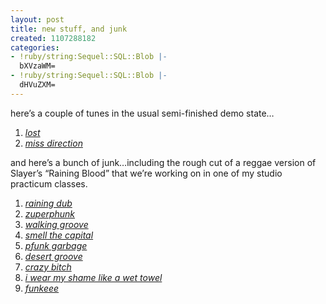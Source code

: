 ```yaml
---
layout: post
title: new stuff, and junk
created: 1107288182
categories:
- !ruby/string:Sequel::SQL::Blob |-
  bXVzaWM=
- !ruby/string:Sequel::SQL::Blob |-
  dHVuZXM=
---
```

<p>here&#8217;s a couple of tunes in the usual semi-finished demo state&#8230;</p>

<ol>
<li><a href="http://music.bubblehouse.org.s3-website-us-east-1.amazonaws.com/music/lost.mp3"><i>lost</i></a></li>
<li><a href="http://music.bubblehouse.org.s3-website-us-east-1.amazonaws.com/music/miss_direction.mp3"><i>miss direction</i></a></li>
</ol>

<p>and here&#8217;s a bunch of junk&#8230;including the rough cut of a reggae version of Slayer&#8217;s &#8220;Raining Blood&#8221; that we&#8217;re working on in one of my studio practicum classes.</p>

<ol>
<li><a href="http://music.bubblehouse.org.s3-website-us-east-1.amazonaws.com/music/raining_dub_rough_track.mp3"><i>raining dub</i></a></li>
<li><a href="http://music.bubblehouse.org.s3-website-us-east-1.amazonaws.com/music/zuperphunk.mp3"><i>zuperphunk</i></a></li>
<li><a href="http://music.bubblehouse.org.s3-website-us-east-1.amazonaws.com/music/walking_groove.mp3"><i>walking groove</i></a></li>
<li><a href="http://music.bubblehouse.org.s3-website-us-east-1.amazonaws.com/music/smell_the_capital.mp3"><i>smell the capital</i></a></li>
<li><a href="http://music.bubblehouse.org.s3-website-us-east-1.amazonaws.com/music/pfunk_garbage.mp3"><i>pfunk garbage</i></a></li>
<li><a href="http://music.bubblehouse.org.s3-website-us-east-1.amazonaws.com/music/desert_groove.mp3"><i>desert groove</i></a></li>
<li><a href="http://music.bubblehouse.org.s3-website-us-east-1.amazonaws.com/music/crazy_bitch.mp3"><i>crazy bitch</i></a></li>
<li><a href="http://music.bubblehouse.org.s3-website-us-east-1.amazonaws.com/music/i_wear_my_shame_like_a_wet_towel.mp3"><i>i wear my shame like a wet towel</i></a></li>
<li><a href="http://music.bubblehouse.org.s3-website-us-east-1.amazonaws.com/music/funkeee.mp3"><i>funkeee</i></a></li>
</ol>
